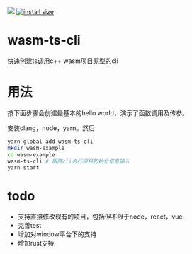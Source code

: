 ![](https://img.shields.io/npm/v/wasm-ts-cli.svg)
[![install size](https://packagephobia.com/badge?p=wasm-ts-cli)](https://packagephobia.com/result?p=wasm-ts-cli)

# wasm-ts-cli
快速创建ts调用c++ wasm项目原型的cli
# 用法 
按下面步骤会创建最基本的hello world，演示了函数调用及传参。

安装clang，node，yarn。然后
```sh
yarn global add wasm-ts-cli
mkdir wasm-example
cd wasm-example
wasm-ts-cli # 跟随cli进行项目初始化信息输入
yarn start
```
# todo
* 支持直接修改现有的项目，包括但不限于node，react，vue
* 完善test
* 增加对window平台下的支持
* 增加rust支持

